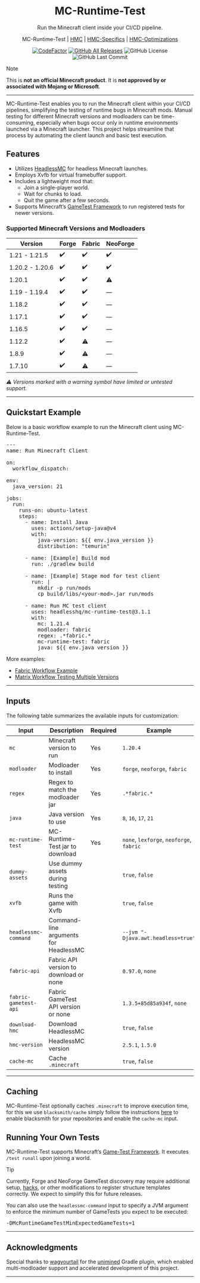 <h1 align="center" style="font-weight: normal;"><b>MC-Runtime-Test</b></h1>
<p align="center">Run the Minecraft client inside your CI/CD pipeline.</p>
<p align="center">
MC-Runtime-Test | <a href="https://github.com/3arthqu4ke/headlessmc">HMC</a> | <a href="https://github.com/3arthqu4ke/hmc-specifics">HMC-Specifics</a> | <a href="https://github.com/3arthqu4ke/hmc-optimizations">HMC-Optimizations</a>
</p>

<div align="center">

[![CodeFactor](https://www.codefactor.io/repository/github/headlesshq/mc-runtime-test/badge/main)](https://www.codefactor.io/repository/github/headlesshq/mc-runtime-test/overview/main)
[![GitHub All Releases](https://img.shields.io/github/downloads/headlesshq/mc-runtime-test/total.svg)](https://github.com/headlesshq/mc-runtime-test/releases)
![GitHub License](https://img.shields.io/github/license/headlesshq/mc-runtime-test)
![GitHub Last Commit](https://img.shields.io/github/last-commit/headlesshq/mc-runtime-test)

</div>

> [!NOTE]  
> This is **not an official Minecraft product**. It is **not approved by or associated with Mojang or Microsoft**.

---

MC-Runtime-Test enables you to run the Minecraft client within your CI/CD pipelines, simplifying the testing of runtime bugs in Minecraft mods.
Manual testing for different Minecraft versions and modloaders can be time-consuming, especially when bugs occur only in runtime environments launched via a Minecraft launcher.
This project helps streamline that process by automating the client launch and basic test execution.

## Features
- Utilizes [HeadlessMC](https://github.com/3arthqu4ke/headlessmc) for headless Minecraft launches.
- Employs Xvfb for virtual framebuffer support.
- Includes a lightweight mod that:
  - Join a single-player world.
  - Wait for chunks to load.
  - Quit the game after a few seconds.
- Supports Minecraft’s [GameTest Framework](https://www.minecraft.net/en-us/creator/article/get-started-gametest-framework) to run registered tests for newer versions.

### Supported Minecraft Versions and Modloaders
| Version         | Forge           | Fabric          | NeoForge        |
|-----------------|----------------|----------------|----------------|
| 1.21 - 1.21.5   | ✔️              | ✔️              | ✔️              |
| 1.20.2 - 1.20.6 | ✔️              | ✔️              | ✔️              |
| 1.20.1          | ✔️              | ✔️              | ⚠️              |
| 1.19 - 1.19.4   | ✔️              | ✔️              | —              |
| 1.18.2          | ✔️              | ✔️              | —              |
| 1.17.1          | ✔️              | ✔️              | —              |
| 1.16.5          | ✔️              | ✔️              | —              |
| 1.12.2          | ✔️              | ⚠️              | —              |
| 1.8.9           | ✔️              | ⚠️              | —              |
| 1.7.10          | ✔️              | ⚠️              | —              |

*⚠️ Versions marked with a warning symbol have limited or untested support.*

---

## Quickstart Example
Below is a basic workflow example to run the Minecraft client using MC-Runtime-Test.

<pre lang="yml">
---
name: Run Minecraft Client

on:
  workflow_dispatch:

env:
  java_version: 21

jobs:
  run:
    runs-on: ubuntu-latest
    steps:
      - name: Install Java
        uses: actions/setup-java@v4
        with:
          java-version: ${{ env.java_version }}
          distribution: "temurin"

      - name: [Example] Build mod
        run: ./gradlew build

      - name: [Example] Stage mod for test client
        run: |
          mkdir -p run/mods
          cp build/libs/&lt;your-mod&gt;.jar run/mods

      - name: Run MC test client
        uses: headlesshq/mc-runtime-test@3.1.1 <!-- x-release-please-version -->
        with:
          mc: 1.21.4
          modloader: fabric
          regex: .*fabric.*
          mc-runtime-test: fabric
          java: ${{ env.java_version }}
</pre>

More examples:
- [Fabric Workflow Example](https://github.com/3arthqu4ke/hmc-optimizations/blob/1.20.4/.github/workflows/run-fabric.yml)
- [Matrix Workflow Testing Multiple Versions](https://github.com/3arthqu4ke/hmc-specifics/blob/main/.github/workflows/run-matrix.yml)

---

## Inputs
The following table summarizes the available inputs for customization:

| Input                 | Description                            | Required | Example                                  |
|-----------------------|----------------------------------------|----------|------------------------------------------|
| `mc`                  | Minecraft version to run               | Yes      | `1.20.4`                                 |
| `modloader`           | Modloader to install                   | Yes      | `forge`, `neoforge`, `fabric`            |
| `regex`               | Regex to match the modloader jar       | Yes      | `.*fabric.*`                             |
| `java`                | Java version to use                    | Yes      | `8`, `16`, `17`, `21`                    |
| `mc-runtime-test`     | MC-Runtime-Test jar to download        | Yes      | `none`, `lexforge`, `neoforge`, `fabric` |
| `dummy-assets`        | Use dummy assets during testing        |          | `true`, `false`                          |
| `xvfb`                | Runs the game with Xvfb                |          | `true`, `false`                          |
| `headlessmc-command`  | Command-line arguments for HeadlessMC  |          | `--jvm "-Djava.awt.headless=true"`       |
| `fabric-api`          | Fabric API version to download or none |          | `0.97.0`, `none`                         |
| `fabric-gametest-api` | Fabric GameTest API version or none    |          | `1.3.5+85d85a934f`, `none`               |
| `download-hmc`        | Download HeadlessMC                    |          | `true`, `false`                          |
| `hmc-version`         | HeadlessMC version                     |          | `2.5.1`, `1.5.0`                         |
| `cache-mc`            | Cache `.minecraft`                     |          | `true`, `false`                          |

---

## Caching
MC-Runtime-Test optionally caches `.minecraft` to improve execution time, for this we use `blacksmith/cache` simply follow the instructions [here](https://docs.blacksmith.sh/introduction/quickstart) to enable blacksmith for your repositories and enable the `cache-mc` input.

## Running Your Own Tests
MC-Runtime-Test supports Minecraft’s [Game-Test Framework](https://www.minecraft.net/en-us/creator/article/get-started-gametest-framework). It executes `/test runall` upon joining a world.

> [!TIP]  
> Currently, Forge and NeoForge GameTest discovery may require additional setup, [hacks](gametest/src/main/java/me/earth/clientgametest/mixin/MixinGameTestRegistry.java), or other modifications to register structure templates correctly. We expect to simplify this for future releases.

You can also use the `headlessmc-command` input to specify a JVM argument to enforce the minimum number of GameTests you expect to be executed:

<pre lang="bash">
-DMcRuntimeGameTestMinExpectedGameTests=1
</pre>

---

## Acknowledgments
Special thanks to [wagyourtail](https://github.com/wagyourtail) for the [unimined](https://github.com/unimined/unimined) Gradle plugin, which enabled multi-modloader support and accelerated development of this project.

---

